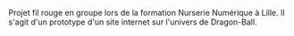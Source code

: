 Projet fil rouge en groupe lors de la formation Nurserie Numérique à Lille.
Il s'agit d'un prototype d'un site internet sur l'univers de Dragon-Ball.  
